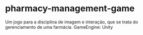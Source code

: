 # pharmacy-management-game
Um jogo para a disciplina de imagem e interação, que se trata do gerenciamento de uma farmácia. GameEngine: Unity
